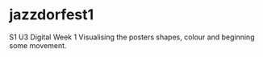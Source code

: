 # jazzdorfest1
S1 U3 Digital Week 1 Visualising  the posters shapes, colour and beginning some movement.
